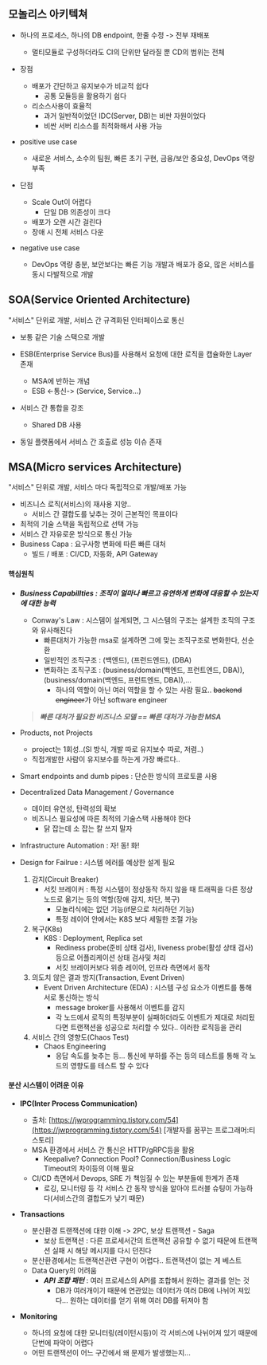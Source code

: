 ## 모놀리스 아키텍쳐
- 하나의 프로세스, 하나의 DB endpoint, 한줄 수정 -> 전부 재배포
	- 멀티모듈로 구성하더라도 CI의 단위만 달라질 뿐 CD의 범위는 전체

- 장점
	- 배포가 간단하고 유지보수가 비교적 쉽다
		- 공통 모듈등을 활용하기 쉽다
	- 리소스사용이 효율적
		- 과거 일반적이었던 IDC(Server, DB)는 비싼 자원이었다
		- 비싼 서버 리소스를 최적화해서 사용 가능
- positive use case
	- 새로운 서비스, 소수의 팀원, 빠른 초기 구현, 금융/보안 중요성, DevOps 역량 부족

- 단점
	- Scale Out이 어렵다
		- 단일 DB 의존성이 크다
	- 배포가 오랜 시간 걸린다
	- 장애 시 전체 서비스 다운
- negative use case
	- DevOps 역량 충분, 보안보다는 빠른 기능 개발과 배포가 중요, 많은 서비스를 동시 다발적으로 개발

## SOA(Service Oriented Architecture)
"서비스" 단위로 개발, 서비스 간 규격화된 인터페이스로 통신
- 보통 같은 기술 스택으로 개발
- ESB(Enterprise Service Bus)를 사용해서 요청에 대한 로직을 캡슐화한 Layer 존재
	- MSA에 반하는 개념
	- ESB <-통신-> (Service, Service...)

- 서비스 간 통합을 강조
	- Shared DB 사용
- 동일 플랫폼에서 서비스 간 호출로 성능 이슈 존재

## MSA(Micro services Architecture)
"서비스" 단위로 개발, 서비스 마다 독립적으로 개발/배포 가능
- 비즈니스 로직(서비스)의 재사용 지양..
	- 서비스 간 결합도를 낮추는 것이 근본적인 목표이다
- 최적의 기술 스택을 독립적으로 선택 가능
- 서비스 간 자유로운 방식으로 통신 가능
- Business Capa : 요구사항 변화에 따른 빠른 대처
	- 빌드 / 배포  : CI/CD, 자동화, API Gateway

#### 핵심원칙
- ***Business Capabillties : 조직이 얼마나 빠르고 유연하게 변화에 대응할 수 있는지에 대한 능력***
	- Conway's Law : 시스템이 설계되면, 그 시스템의 구조는 설계한 조직의 구조와 유사해진다
		- 빠른대처가 가능한 msa로 설계하면 그에 맞는 조직구조로 변화한다, 선순환
		- 일반적인 조직구조 : (백엔드), (프런드엔드), (DBA)
		- 변화하는 조직구조 : (business/domain(백엔드, 프런트엔드, DBA)), (business/domain(백엔드, 프런트엔드, DBA)),...
			- 하나의 역할이 아닌 여러 역할을 할 수 있는 사람 필요.. ~~backend engineer~~가 아닌 software engineer
	> ***빠른 대처가 필요한 비즈니스 모델 == 빠른 대처가 가능한 MSA***

- Products, not Projects 
	- project는 1회성..(SI 방식, 개발 따로 유지보수 따로, 저렴..)
	- 직접개발한 사람이 유지보수를 하는게 가장 빠르다..

- Smart endpoints and dumb pipes : 단순한 방식의 프로토콜 사용
- Decentralized Data Management / Governance
	- 데이터 유연성, 탄력성의 확보
	- 비즈니스 필요성에 따른 최적의 기술스택 사용해야 한다
		- 닭 잡는데 소 잡는 칼 쓰지 말자
- Infrastructure Automation : 자! 동! 화!

- Design for Failrue : 시스템 에러를 예상한 설계 필요
	1. 감지(Circuit Breaker) 
		- 서킷 브레이커 : 특정 시스템이 정상동작 하지 않을 때 트래픽을 다른 정상 노드로 옮기는 등의 역할(장애 감지, 차단, 복구)
			- 모놀리식에는 없던 기능(if문으로 처리하던 기능)
			- 특정 레이어 안에서는 K8S 보다 세밀한 조절 가능
	2. 복구(K8s) 
		- K8S : Deployment, Replica set
			- Rediness probe(준비 상태 검사), liveness probe(활성 상태 검사)등으로 어플리케이션 상태 검사및 처리
			-  서킷 브레이커보다 위층 레이어, 인프라 측면에서 동작
	3. 의도치 않은 결과 방지(Transaction, Event Driven) 
		- Event Driven Architecture (EDA) : 시스템 구성 요소가 이벤트를 통해 서로 통신하는 방식
			- message broker를 사용해서 이벤트를 감지
			- 각 노드에서 로직의 특정부분이 실패하더라도 이벤트가 제대로 처리됬다면 트랜잭션을 성공으로 처리할 수 있다.. 이러한 로직등을 관리
	4. 서비스 간의 영향도(Chaos Test)
		- Chaos Engineering 
			- 응답 속도를 늦추는 등... 통신에 부하를 주는 등의 테스트를 통해 각 노드의 영향도를 테스트 할 수 있다

#### 분산 시스템이 어려운 이유
- **IPC(Inter Process Communication)**
	- 출처: [https://jwprogramming.tistory.com/54](https://jwprogramming.tistory.com/54) [개발자를 꿈꾸는 프로그래머:티스토리]
	- MSA 환경에서 서비스 간 통신은 HTTP/gRPC등을 활용
		- Keepalive? Connection Pool? Connection/Business Logic Timeout의 차이등의 이해 필요
	- CI/CD 측면에서 Devops, SRE 가 책임질 수 있는 부분들에 한계가 존재
		- 로깅, 모니터링 등 각 서비스 간 동작 방식을 알아야 트러블 슈팅이 가능하다(서비스간의 결합도가 낮기 때문)

- **Transactions**
	- 분산환경 트랜잭션에 대한 이해 -> 2PC, 보상 트랜잭션 - Saga
		- 보상 트랜잭션 : 다른 프로세서간의 트랜잭션 공유할 수 없기 때문에 트랜잭션 실패 시 해당 메시지를 다시 던진다
	- 분산환경에서는 트랜잭션관련 구현이 어렵다.. 트랜잭션이 없는 게 베스트
	- Data Query의 어려움
		- ***API 조합 패턴*** : 여러 프로세스의 API를 조합해서 원하는 결과를 얻는 것
			- DB가 여러개이기 때문에 연관있는 데이터가 여러 DB에 나뉘어 져있다... 원하는 데이터를 얻기 위해 여러 DB를 뒤져야 함

- **Monitoring**
	- 하나의 요청에 대한 모니터링(레이턴시등)이 각 서비스에 나뉘어져 있기 때문에 단번에 파악이 어렵다
	- 어떤 트랜잭션이 어느 구간에서 왜 문제가 발생했는지...
